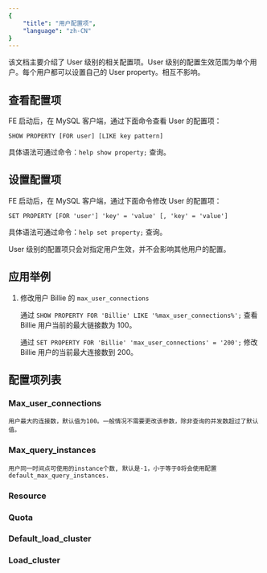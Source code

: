 ```yaml
---
{
    "title": "用户配置项",
    "language": "zh-CN"
}
---
```


<!-- 
Licensed to the Apache Software Foundation (ASF) under one
or more contributor license agreements.  See the NOTICE file
distributed with this work for additional information
regarding copyright ownership.  The ASF licenses this file
to you under the Apache License, Version 2.0 (the
"License"); you may not use this file except in compliance
with the License.  You may obtain a copy of the License at

  http://www.apache.org/licenses/LICENSE-2.0

Unless required by applicable law or agreed to in writing,
software distributed under the License is distributed on an
"AS IS" BASIS, WITHOUT WARRANTIES OR CONDITIONS OF ANY
KIND, either express or implied.  See the License for the
specific language governing permissions and limitations
under the License.
-->



该文档主要介绍了 User 级别的相关配置项。User 级别的配置生效范围为单个用户。每个用户都可以设置自己的 User property。相互不影响。

## 查看配置项

FE 启动后，在 MySQL 客户端，通过下面命令查看 User 的配置项：

`SHOW PROPERTY [FOR user] [LIKE key pattern]`

具体语法可通过命令：`help show property;` 查询。

## 设置配置项

FE 启动后，在 MySQL 客户端，通过下面命令修改 User 的配置项：

`SET PROPERTY [FOR 'user'] 'key' = 'value' [, 'key' = 'value']`

具体语法可通过命令：`help set property;` 查询。

User 级别的配置项只会对指定用户生效，并不会影响其他用户的配置。

## 应用举例

1. 修改用户 Billie 的 `max_user_connections`

    通过 `SHOW PROPERTY FOR 'Billie' LIKE '%max_user_connections%';` 查看 Billie 用户当前的最大链接数为 100。

    通过 `SET PROPERTY FOR 'Billie' 'max_user_connections' = '200';` 修改 Billie 用户的当前最大连接数到 200。

## 配置项列表

### Max_user_connections

    用户最大的连接数，默认值为100。一般情况不需要更改该参数，除非查询的并发数超过了默认值。

### Max_query_instances

    用户同一时间点可使用的instance个数, 默认是-1，小于等于0将会使用配置default_max_query_instances.

### Resource

### Quota

### Default_load_cluster

### Load_cluster
